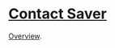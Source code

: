 # [Contact Saver](https://suga-contact.herokuapp.com/)

[Overview](https://suga-contact.herokuapp.com/).
